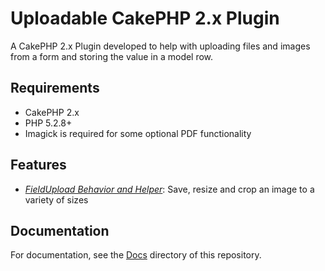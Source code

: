 # Uploadable CakePHP 2.x Plugin
A CakePHP 2.x Plugin developed to help with uploading files and images from a form and storing the value in a model row.

## Requirements
* CakePHP 2.x
* PHP 5.2.8+
* Imagick is required for some optional PDF functionality

## Features
* *[FieldUpload Behavior and Helper](/Docs/Documentation/FieldUpload.md)*: Save, resize and crop an image to a variety of sizes

## Documentation
For documentation, see the [Docs](Docs/Home.md) directory of this repository.
